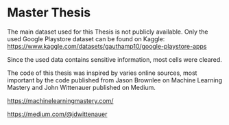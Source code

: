 # Master Thesis
The main dataset used for this Thesis is not publicly available. Only the used Google Playstore dataset can be found on Kaggle: https://www.kaggle.com/datasets/gauthamp10/google-playstore-apps 

Since the used data contains sensitive information, most cells were cleared. 

The code of this thesis was inspired by varies online sources, most important by the code published from Jason Brownlee on Machine Learning Mastery and John Wittenauer published on Medium. 

https://machinelearningmastery.com/ 

https://medium.com/@jdwittenauer 
